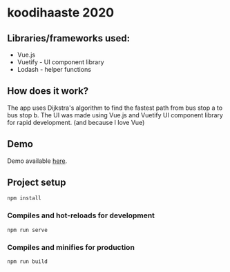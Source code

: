 # koodihaaste 2020


## Libraries/frameworks used:
 - Vue.js
 - Vuetify - UI component library
 - Lodash - helper functions

## How does it work?
The app uses Dijkstra's algorithm to find the fastest path from bus stop a to bus stop b. The UI was made using Vue.js and Vuetify UI component library for rapid development. (and because I love Vue)

## Demo
Demo available [here](https://koodihaaste2020.web.app/).

## Project setup
```
npm install
```

### Compiles and hot-reloads for development
```
npm run serve
```

### Compiles and minifies for production
```
npm run build
```